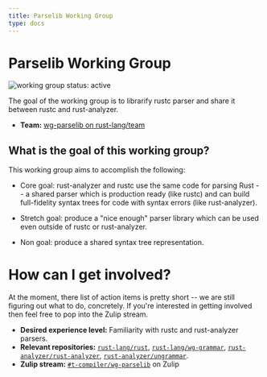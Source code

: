 ```yaml
---
title: Parselib Working Group
type: docs
---
```

# Parselib Working Group
![working group status: active][status]

The goal of the working group is to librarify rustc parser and share it between
rustc and rust-analyzer.

- **Team:** [wg-parselib on rust-lang/team][team]

[status]: https://img.shields.io/badge/status-active-brightgreen.svg?style=for-the-badge

## What is the goal of this working group?
This working group aims to accomplish the following:

- Core goal: rust-analyzer and rustc use the same code for parsing Rust -- a
  shared parser which is production ready (like rustc) and can build
  full-fidelity syntax trees for code with syntax errors (like rust-analyzer).

- Stretch goal: produce a "nice enough" parser library which can be used even
  outside of rustc or rust-analyzer.

- Non goal: produce a shared syntax tree representation.

# How can I get involved?
At the moment, there list of action items is pretty short -- we are still
figuring out what to do, concretely. If you're interested in getting involved
then feel free to pop into the Zulip stream.

- **Desired experience level:** Familiarity with rustc and rust-analyzer parsers.
- **Relevant repositories:** [`rust-lang/rust`][rust], [`rust-lang/wg-grammar`][wg-grammar], [`rust-analyzer/rust-analyzer`][rust-analyzer], [`rust-analyzer/ungrammar`][ungrammar].
- **Zulip stream:** [`#t-compiler/wg-parselib`][zulip] on Zulip

[rust]: https://github.com/rust-lang/rust
[wg-grammar]: https://github.com/rust-lang/wg-grammar
[rust-analyzer]: https://github.com/rust-analyzer/rust-analyzer
[ungrammar]: https://github.com/rust-analyzer/ungrammar
[team]: https://github.com/rust-lang/team/blob/master/teams/wg-parselib.toml

[zulip]: https://rust-lang.zulipchat.com/#narrow/stream/254930-t-compiler.2Fwg-parselib
